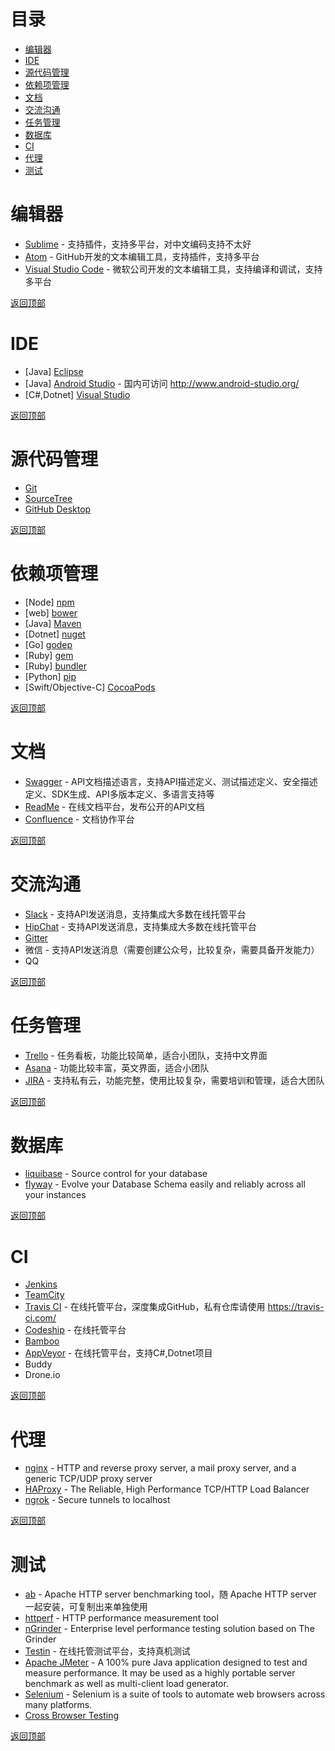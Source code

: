 # 目录

* [编辑器](#编辑器)
* [IDE](#IDE)
* [源代码管理](#源代码管理)
* [依赖项管理](#依赖项管理)
* [文档](#文档)
* [交流沟通](#交流沟通)
* [任务管理](#任务管理)
* [数据库](#数据库)
* [CI](#CI)
* [代理](#代理)
* [测试](#测试)

# 编辑器

* [Sublime](https://www.sublimetext.com/) - 支持插件，支持多平台，对中文编码支持不太好
* [Atom](https://atom.io/) - GitHub开发的文本编辑工具，支持插件，支持多平台
* [Visual Studio Code](https://code.visualstudio.com/) - 微软公司开发的文本编辑工具，支持编译和调试，支持多平台

[返回顶部](#目录)

# IDE

* [Java] [Eclipse](http://www.eclipse.org/)
* [Java] [Android Studio](https://developer.android.com/studio/index.html) - 国内可访问 http://www.android-studio.org/
* [C#,Dotnet] [Visual Studio](https://www.visualstudio.com/)

[返回顶部](#目录)

# 源代码管理

* [Git](https://git-scm.com/)
* [SourceTree](https://www.sourcetreeapp.com/)
* [GitHub Desktop](https://desktop.github.com/)

[返回顶部](#目录)

# 依赖项管理

* [Node] [npm](https://www.npmjs.com/)
* [web] [bower](https://bower.io/)
* [Java] [Maven](https://maven.apache.org/)
* [Dotnet] [nuget](https://www.nuget.org/)
* [Go] [godep](https://github.com/tools/godep)
* [Ruby] [gem](https://rubygems.org/)
* [Ruby] [bundler](http://bundler.io/)
* [Python] [pip](https://pip.pypa.io/en/stable/)
* [Swift/Objective-C] [CocoaPods](https://cocoapods.org/)

[返回顶部](#目录)

# 文档

* [Swagger](http://swagger.io/) - API文档描述语言，支持API描述定义、测试描述定义、安全描述定义、SDK生成、API多版本定义、多语言支持等
* [ReadMe](https://readme.io/) - 在线文档平台，发布公开的API文档
* [Confluence](https://www.atlassian.com/software/confluence) - 文档协作平台

[返回顶部](#目录)

# 交流沟通

* [Slack](https://slack.com/) - 支持API发送消息，支持集成大多数在线托管平台
* [HipChat](https://www.hipchat.com/) - 支持API发送消息，支持集成大多数在线托管平台
* [Gitter](https://gitter.im/)
* 微信 - 支持API发送消息（需要创建公众号，比较复杂，需要具备开发能力）
* QQ

[返回顶部](#目录)

# 任务管理

* [Trello](https://trello.com/) - 任务看板，功能比较简单，适合小团队，支持中文界面
* [Asana](https://asana.com/) - 功能比较丰富，英文界面，适合小团队
* [JIRA](https://www.atlassian.com/software/jira) - 支持私有云，功能完整，使用比较复杂，需要培训和管理，适合大团队

[返回顶部](#目录)

# 数据库

* [liquibase](http://www.liquibase.org/) - Source control for your database
* [flyway](https://flywaydb.org/) - Evolve your Database Schema easily and reliably across all your instances

[返回顶部](#目录)

# CI

* [Jenkins](https://jenkins.io/)
* [TeamCity](https://www.jetbrains.com/teamcity/)
* [Travis CI](https://travis-ci.org/) - 在线托管平台，深度集成GitHub，私有仓库请使用 https://travis-ci.com/
* [Codeship](https://codeship.com/) - 在线托管平台
* [Bamboo](https://www.atlassian.com/software/bamboo)
* [AppVeyor](https://www.appveyor.com/) - 在线托管平台，支持C#,Dotnet项目
* Buddy
* Drone.io

[返回顶部](#目录)

# 代理

* [nginx](https://nginx.org/) - HTTP and reverse proxy server, a mail proxy server, and a generic TCP/UDP proxy server
* [HAProxy](http://www.haproxy.org/) - The Reliable, High Performance TCP/HTTP Load Balancer
* [ngrok](https://ngrok.com/) - Secure tunnels to localhost

[返回顶部](#目录)

# 测试

* [ab](https://httpd.apache.org/docs/2.4/programs/ab.html) - Apache HTTP server benchmarking tool，随 Apache HTTP server 一起安装，可复制出来单独使用
* [httperf](https://linux.die.net/man/1/httperf) - HTTP performance measurement tool
* [nGrinder](https://naver.github.io/ngrinder/) - Enterprise level performance testing solution based on The Grinder
* [Testin](http://www.testin.cn/) - 在线托管测试平台，支持真机测试
* [Apache JMeter](http://jmeter.apache.org/) - A 100% pure Java application designed to test and measure performance. It may be used as a highly portable server benchmark as well as multi-client load generator.
* [Selenium](http://www.seleniumhq.org/) - Selenium is a suite of tools to automate web browsers across many platforms.
* [Cross Browser Testing](https://crossbrowsertesting.com/)

[返回顶部](#目录)
